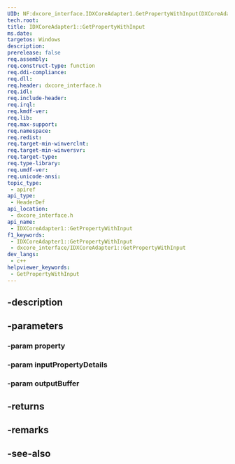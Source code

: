 ```yaml
---
UID: NF:dxcore_interface.IDXCoreAdapter1.GetPropertyWithInput(DXCoreAdapterProperty,constT1,T2)
tech.root: 
title: IDXCoreAdapter1::GetPropertyWithInput
ms.date: 
targetos: Windows
description: 
prerelease: false
req.assembly: 
req.construct-type: function
req.ddi-compliance: 
req.dll: 
req.header: dxcore_interface.h
req.idl: 
req.include-header: 
req.irql: 
req.kmdf-ver: 
req.lib: 
req.max-support: 
req.namespace: 
req.redist: 
req.target-min-winverclnt: 
req.target-min-winversvr: 
req.target-type: 
req.type-library: 
req.umdf-ver: 
req.unicode-ansi: 
topic_type:
 - apiref
api_type:
 - HeaderDef
api_location:
 - dxcore_interface.h
api_name:
 - IDXCoreAdapter1::GetPropertyWithInput
f1_keywords:
 - IDXCoreAdapter1::GetPropertyWithInput
 - dxcore_interface/IDXCoreAdapter1::GetPropertyWithInput
dev_langs:
 - c++
helpviewer_keywords:
 - GetPropertyWithInput
---
```


## -description

## -parameters

### -param property

### -param inputPropertyDetails

### -param outputBuffer

## -returns

## -remarks

## -see-also

